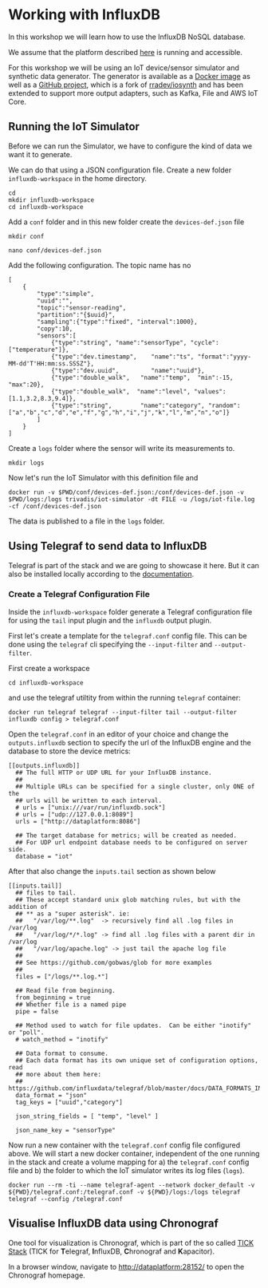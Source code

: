 # Working with InfluxDB

In this workshop we will learn how to use the InfluxDB NoSQL database.

We assume that the platform described [here](../01-environment) is running and accessible. 

For this workshop we will be using an IoT device/sensor simulator and synthetic data generator. The generator is available as a [Docker image](https://hub.docker.com/repository/docker/trivadis/iot-simulator) as well as a [GitHub project](https://github.com/gschmutz/IotSimulator), which is a fork of [rradev/iosynth](https://github.com/rradev/iosynth) and has been extended to support more output adapters, such as Kafka, File and AWS IoT Core.

## Running the IoT Simulator

Before we can run the Simulator, we have to configure the kind of data we want it to generate.

We can do that using a JSON configuration file. Create a new folder `influxdb-workspace` in the home directory.

```
cd
mkdir influxdb-workspace
cd influxdb-workspace
```

Add a `conf` folder and in this new folder create the `devices-def.json` file

```
mkdir conf

nano conf/devices-def.json
```

Add the following configuration. The topic name has no 

```
[
    {
        "type":"simple",
        "uuid":"",
        "topic":"sensor-reading",
        "partition":"{$uuid}",
        "sampling":{"type":"fixed", "interval":1000},
        "copy":10,
        "sensors":[
            {"type":"string", "name":"sensorType", "cycle":["temperature"]},
            {"type":"dev.timestamp",    "name":"ts", "format":"yyyy-MM-dd'T'HH:mm:ss.SSSZ"},
            {"type":"dev.uuid",         "name":"uuid"},
            {"type":"double_walk",   "name":"temp",  "min":-15, "max":20},
            {"type":"double_walk",  "name":"level", "values": [1.1,3.2,8.3,9.4]},
            {"type":"string",        "name":"category", "random": ["a","b","c","d","e","f","g","h","i","j","k","l","m","n","o"]}
        ]
    }
]
```

Create a `logs` folder where the sensor will write its measurements to.

```
mkdir logs
```


Now let's run the IoT Simulator with this definition file and

```
docker run -v $PWD/conf/devices-def.json:/conf/devices-def.json -v $PWD/logs:/logs trivadis/iot-simulator -dt FILE -u /logs/iot-file.log -cf /conf/devices-def.json
```

The data is published to a file in the `logs` folder.  

## Using Telegraf to send data to InfluxDB

Telegraf is part of the stack and we are going to showcase it here. But it can also be installed locally according to the [documentation](https://docs.influxdata.com/telegraf/v1.13/introduction/installation/).

### Create a Telegraf Configuration File

Inside the `influxdb-workspace` folder generate a Telegraf configuration file for using the `tail` input plugin and the `influxdb` output plugin. 

First let's create a template for the `telegraf.conf` config file. This can be done using the `telegraf` cli specifying the `--input-filter` and `--output-filter`.

First create a workspace

```
cd influxdb-workspace
```

and use the telegraf utiltity from within the running `telegraf` container: 

```
docker run telegraf telegraf --input-filter tail --output-filter influxdb config > telegraf.conf
```

Open the `telegraf.conf` in an editor of your choice and change the `outputs.influxdb` section to specify the url of the InfluxDB engine and the database to store the device metrics: 

```
[[outputs.influxdb]]
  ## The full HTTP or UDP URL for your InfluxDB instance.
  ##
  ## Multiple URLs can be specified for a single cluster, only ONE of the
  ## urls will be written to each interval.
  # urls = ["unix:///var/run/influxdb.sock"]
  # urls = ["udp://127.0.0.1:8089"]
  urls = ["http://dataplatform:8086"]

  ## The target database for metrics; will be created as needed.
  ## For UDP url endpoint database needs to be configured on server side.
  database = "iot"
```

After that also change the `inputs.tail` section as shown below

```
[[inputs.tail]]
  ## files to tail.
  ## These accept standard unix glob matching rules, but with the addition of
  ## ** as a "super asterisk". ie:
  ##   "/var/log/**.log"  -> recursively find all .log files in /var/log
  ##   "/var/log/*/*.log" -> find all .log files with a parent dir in /var/log
  ##   "/var/log/apache.log" -> just tail the apache log file
  ##
  ## See https://github.com/gobwas/glob for more examples
  ##
  files = ["/logs/**.log.*"]
  
  ## Read file from beginning.
  from_beginning = true
  ## Whether file is a named pipe
  pipe = false

  ## Method used to watch for file updates.  Can be either "inotify" or "poll".
  # watch_method = "inotify"

  ## Data format to consume.
  ## Each data format has its own unique set of configuration options, read
  ## more about them here:
  ## https://github.com/influxdata/telegraf/blob/master/docs/DATA_FORMATS_INPUT.md
  data_format = "json"
  tag_keys = ["uuid","category"]

  json_string_fields = [ "temp", "level" ]

  json_name_key = "sensorType"
```

Now run a new container with the `telegraf.conf` config file configured above. We will start a new docker container, independent of the one running in the stack and create a volume mapping for a) the `telegraf.conf` config file and b) the folder to which the IoT simulator writes its log files (`logs`). 

```
docker run --rm -ti --name telegraf-agent --network docker_default -v ${PWD}/telegraf.conf:/telegraf.conf -v ${PWD}/logs:/logs telegraf telegraf --config /telegraf.conf
```

## Visualise InfluxDB data using Chronograf

One tool for visualization is Chronograf, which is part of the so called [TICK Stack](https://www.influxdata.com/time-series-platform/) (TICK for **T**elegraf, **I**nfluxDB, **C**hronograf and **K**apacitor). 

In a browser window, navigate to <http://dataplatform:28152/> to open the Chronograf homepage. 






